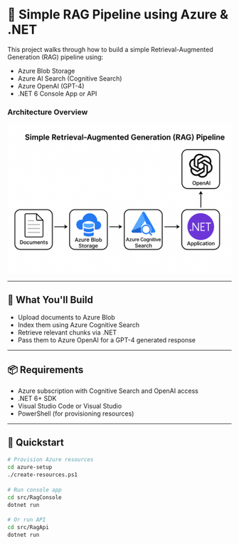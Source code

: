 # 🧠 Simple RAG Pipeline using Azure & .NET

This project walks through how to build a simple Retrieval-Augmented Generation (RAG) pipeline using:

- Azure Blob Storage
- Azure AI Search (Cognitive Search)
- Azure OpenAI (GPT-4)
- .NET 6 Console App or API

### Architecture Overview

![Simple RAG Pipeline Diagram](./Simple%20Rag%20Pipeline%20Diagram.png)

---

## 🔧 What You'll Build

- Upload documents to Azure Blob
- Index them using Azure Cognitive Search
- Retrieve relevant chunks via .NET
- Pass them to Azure OpenAI for a GPT-4 generated response

---

## 📦 Requirements

- Azure subscription with Cognitive Search and OpenAI access
- .NET 6+ SDK
- Visual Studio Code or Visual Studio
- PowerShell (for provisioning resources)

---

## 🚀 Quickstart

```bash
# Provision Azure resources
cd azure-setup
./create-resources.ps1

# Run console app
cd src/RagConsole
dotnet run

# Or run API
cd src/RagApi
dotnet run
